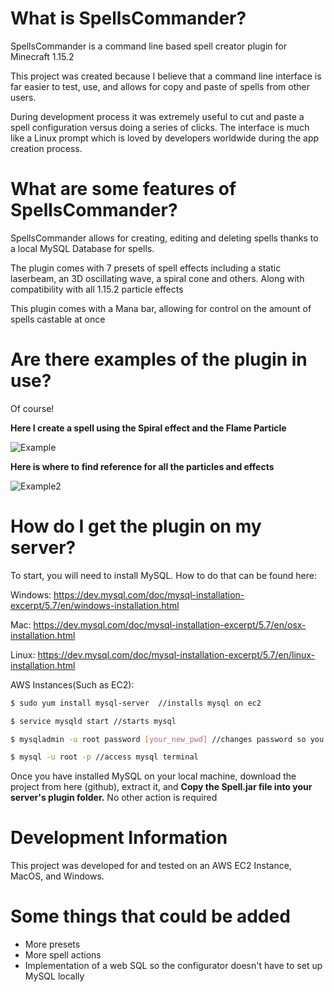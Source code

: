 # What is SpellsCommander?

SpellsCommander is a command line based spell creator plugin for Minecraft 1.15.2

This project was created because I believe that a command line interface is far easier to test, use, and allows for copy and paste of spells from other users.

During development process it was extremely useful to cut and paste a spell configuration versus doing a series of clicks. The interface is much like a Linux prompt which is loved by developers worldwide during the app creation process.

# What are some features of SpellsCommander?

SpellsCommander allows for creating, editing and deleting spells thanks to a local MySQL Database for spells. 

The plugin comes with 7 presets of spell effects including a static laserbeam, an 3D oscillating wave, a spiral cone and others. Along with compatibility with all 1.15.2 particle effects

This plugin comes with a Mana bar, allowing for control on the amount of spells castable at once

# Are there examples of the plugin in use?

Of course!

__Here I create a spell using the Spiral effect and the Flame Particle__

![Example](https://github.com/GitItGoing/Spells/blob/master/Example1.gif?raw=true)

__Here is where to find reference for all the particles and effects__

![Example2](https://github.com/GitItGoing/Spells/blob/master/Example2.gif?raw=true)
# How do I get the plugin on my server?

To start, you will need to install MySQL. How to do that can be found here:

Windows:
https://dev.mysql.com/doc/mysql-installation-excerpt/5.7/en/windows-installation.html

Mac:
https://dev.mysql.com/doc/mysql-installation-excerpt/5.7/en/osx-installation.html

Linux:
https://dev.mysql.com/doc/mysql-installation-excerpt/5.7/en/linux-installation.html

AWS Instances(Such as EC2):

```bash
$ sudo yum install mysql-server  //installs mysql on ec2

$ service mysqld start //starts mysql

$ mysqladmin -u root password [your_new_pwd] //changes password so you can remember it (fill your_new_pwd with desired password)

$ mysql -u root -p //access mysql terminal
```

Once you have installed MySQL on your local machine, download the project from here (github), extract it, and __Copy the Spell.jar file into your server's plugin folder.__ No other action is required

# Development Information

This project was developed for and tested on an AWS EC2 Instance, MacOS, and Windows.

# Some things that could be added

* More presets
* More spell actions
* Implementation of a web SQL so the configurator doesn't have to set up MySQL locally





